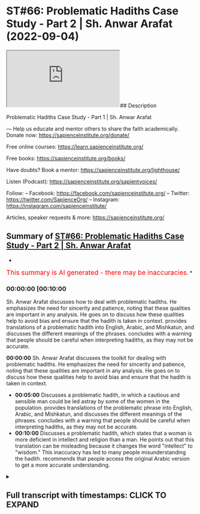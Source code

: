 # ST#66: Problematic Hadiths Case Study - Part 2 | Sh. Anwar Arafat (2022-09-04)

<iframe loading='lazy' allow='autoplay' src='https://www.youtube.com/embed/eHsv5BLwGmI'></iframe>## Description

Problematic Hadiths Case Study - Part 1 | Sh. Anwar Arafat

—
Help us educate and mentor others to share the faith academically.
Donate now: <https://sapienceinstitute.org/donate/>

Free online courses: <https://learn.sapienceinstitute.org/>

Free books: <https://sapienceinstitute.org/books/>

Have doubts? Book a mentor: <https://sapienceinstitute.org/lighthouse/>

Listen (Podcast): <https://sapienceinstitute.org/sapientvoices/>

Follow:
– Facebook: <https://facebook.com/sapienceinstitute.org/>
– Twitter: <https://twitter.com/SapienceOrg/>
– Instagram: <https://instagram.com/sapienceinstitute/>

Articles, speaker requests & more: <https://sapienceinstitute.org/>

## Summary of [ST#66: Problematic Hadiths Case Study - Part 2 | Sh. Anwar Arafat](https://www.youtube.com/watch?v=eHsv5BLwGmI)

*

<span style="color:red; font-size:125%">This summary is AI generated - there may be inaccuracies</span>. \*

### <a onclick="modifyYTiframeseektime('600')">00:00:00 \[00:10:00</a>

Sh. Anwar Arafat discusses how to deal with problematic hadiths. He emphasizes the need for sincerity and patience, noting that these qualities are important in any analysis. He goes on to discuss how these qualities help to avoid bias and ensure that the hadith is taken in context.  provides translations of a problematic hadith into English, Arabic, and Mishkatun, and discusses the different meanings of the phrases.  concludes with a warning that people should be careful when interpreting hadiths, as they may not be accurate.

**<a onclick="modifyYTiframeseektime('0')">00:00:00</a>**  Sh. Anwar Arafat discusses the toolkit for dealing with problematic hadiths. He emphasizes the need for sincerity and patience, noting that these qualities are important in any analysis. He goes on to discuss how these qualities help to avoid bias and ensure that the hadith is taken in context.

*   **<a onclick="modifyYTiframeseektime('300')">00:05:00</a>** Discusses a problematic hadith, in which a cautious and sensible man could be led astray by some of the women in the population.  provides translations of the problematic phrase into English, Arabic, and Mishkatun, and discusses the different meanings of the phrases.  concludes with a warning that people should be careful when interpreting hadiths, as they may not be accurate.
*   **<a onclick="modifyYTiframeseektime('600')">00:10:00</a>** Discusses a problematic hadith, which states that a woman is more deficient in intellect and religion than a man. He points out that this translation can be misleading because it changes the word "intellect" to "wisdom." This inaccuracy has led to many people misunderstanding the hadith. recommends that people access the original Arabic version to get a more accurate understanding.

<details><summary><h2>Full transcript with timestamps: CLICK TO EXPAND</h2></summary>

<a onclick="modifyYTiframeseektime('14)')">0:00:14 upon you all</a> <a onclick="modifyYTiframeseektime('15)')">0:00:15 and welcome to sapient thoughts another</a> <a onclick="modifyYTiframeseektime('17)')">0:00:17 episode where here we discuss theo</a> <a onclick="modifyYTiframeseektime('20)')">0:00:20 philosophical issues we answer some of</a> <a onclick="modifyYTiframeseektime('21)')">0:00:21 the contentions that are brought against</a> <a onclick="modifyYTiframeseektime('23)')">0:00:23 islam and we offer</a> <a onclick="modifyYTiframeseektime('25)')">0:00:25 hopefully a robust case for the veracity</a> <a onclick="modifyYTiframeseektime('27)')">0:00:27 and beauty of islam insha'allah as a way</a> <a onclick="modifyYTiframeseektime('29)')">0:00:29 of life my name is anwar arafat and</a> <a onclick="modifyYTiframeseektime('32)')">0:00:32 today we are doing</a> <a onclick="modifyYTiframeseektime('34)')">0:00:34 episode 2 of our case study a</a> <a onclick="modifyYTiframeseektime('37)')">0:00:37 problematic hadith that seems to put</a> <a onclick="modifyYTiframeseektime('39)')">0:00:39 women down or that might seem</a> <a onclick="modifyYTiframeseektime('41)')">0:00:41 disrespectful or demeaning towards women</a> <a onclick="modifyYTiframeseektime('43)')">0:00:43 and a person might read this come across</a> <a onclick="modifyYTiframeseektime('46)')">0:00:46 it in some of the books and say hey wait</a> <a onclick="modifyYTiframeseektime('47)')">0:00:47 a second this is problematic</a> <a onclick="modifyYTiframeseektime('50)')">0:00:50 so how do we deal with this well as we</a> <a onclick="modifyYTiframeseektime('52)')">0:00:52 demonstrated the hadith of course it's a</a> <a onclick="modifyYTiframeseektime('54)')">0:00:54 little longer</a> <a onclick="modifyYTiframeseektime('56)')">0:00:56 if you haven't listened to the hadith</a> <a onclick="modifyYTiframeseektime('57)')">0:00:57 you can go back to that first episode um</a> <a onclick="modifyYTiframeseektime('59)')">0:00:59 in this episode we will apply our hadith</a> <a onclick="modifyYTiframeseektime('62)')">0:01:02 toolkit as we shared it where we we have</a> <a onclick="modifyYTiframeseektime('65)')">0:01:05 10 tools so for this episode we're going</a> <a onclick="modifyYTiframeseektime('67)')">0:01:07 to go actually through the first five</a> <a onclick="modifyYTiframeseektime('70)')">0:01:10 in applying them to this specific hadith</a> <a onclick="modifyYTiframeseektime('73)')">0:01:13 in sha allah ta'ala</a> <a onclick="modifyYTiframeseektime('74)')">0:01:14 tool number one</a> <a onclick="modifyYTiframeseektime('76)')">0:01:16 is sincerity and remember we said this</a> <a onclick="modifyYTiframeseektime('78)')">0:01:18 is sincerity towards the material</a> <a onclick="modifyYTiframeseektime('81)')">0:01:21 sincerity towards whatever goal it is</a> <a onclick="modifyYTiframeseektime('83)')">0:01:23 sincerity towards your own biases</a> <a onclick="modifyYTiframeseektime('86)')">0:01:26 and obviously as muslims first and</a> <a onclick="modifyYTiframeseektime('88)')">0:01:28 foremost sincerity towards god allah</a> <a onclick="modifyYTiframeseektime('90)')">0:01:30 subhanahu ta'ala</a> <a onclick="modifyYTiframeseektime('92)')">0:01:32 sincerity towards the corpus</a> <a onclick="modifyYTiframeseektime('94)')">0:01:34 means that</a> <a onclick="modifyYTiframeseektime('97)')">0:01:37 when i read a hadith i don't take it by</a> <a onclick="modifyYTiframeseektime('100)')">0:01:40 itself i understand that as part of an</a> <a onclick="modifyYTiframeseektime('102)')">0:01:42 entire corpus a person easily can seize</a> <a onclick="modifyYTiframeseektime('105)')">0:01:45 on one hadith and take it out of context</a> <a onclick="modifyYTiframeseektime('109)')">0:01:49 and show hey look muslims say one two</a> <a onclick="modifyYTiframeseektime('111)')">0:01:51 and three</a> <a onclick="modifyYTiframeseektime('112)')">0:01:52 i can do this to almost any book i can</a> <a onclick="modifyYTiframeseektime('114)')">0:01:54 do this to almost any religion</a> <a onclick="modifyYTiframeseektime('115)')">0:01:55 um not only is it</a> <a onclick="modifyYTiframeseektime('118)')">0:01:58 unwise it's unjust right we're not being</a> <a onclick="modifyYTiframeseektime('121)')">0:02:01 fair to the material not being fair to</a> <a onclick="modifyYTiframeseektime('122)')">0:02:02 anything if i am muslim and i come</a> <a onclick="modifyYTiframeseektime('125)')">0:02:05 across a problematic hadith i have a</a> <a onclick="modifyYTiframeseektime('127)')">0:02:07 bias if i'm not muslim i also have a</a> <a onclick="modifyYTiframeseektime('130)')">0:02:10 bias if i'm an academic</a> <a onclick="modifyYTiframeseektime('132)')">0:02:12 i have a bias there as well what are</a> <a onclick="modifyYTiframeseektime('135)')">0:02:15 some of these biases if i'm muslim and i</a> <a onclick="modifyYTiframeseektime('137)')">0:02:17 read a problematic hadith that seems to</a> <a onclick="modifyYTiframeseektime('138)')">0:02:18 put women down</a> <a onclick="modifyYTiframeseektime('140)')">0:02:20 my sincerity to my paradigm is that wait</a> <a onclick="modifyYTiframeseektime('142)')">0:02:22 a second i know that the prophet sallam</a> <a onclick="modifyYTiframeseektime('144)')">0:02:24 doesn't put women down in fact there are</a> <a onclick="modifyYTiframeseektime('145)')">0:02:25 so many hadith in which he praises women</a> <a onclick="modifyYTiframeseektime('148)')">0:02:28 right he thanks them he's appreciative</a> <a onclick="modifyYTiframeseektime('150)')">0:02:30 he's respecting he's accommodating he's</a> <a onclick="modifyYTiframeseektime('152)')">0:02:32 doing all these things in fact arguably</a> <a onclick="modifyYTiframeseektime('154)')">0:02:34 no one throughout human history has done</a> <a onclick="modifyYTiframeseektime('156)')">0:02:36 more</a> <a onclick="modifyYTiframeseektime('157)')">0:02:37 for women giving them rights etc then</a> <a onclick="modifyYTiframeseektime('160)')">0:02:40 somebody like the prophet saws</a> <a onclick="modifyYTiframeseektime('162)')">0:02:42 especially 1400 years ago when nobody</a> <a onclick="modifyYTiframeseektime('164)')">0:02:44 was doing anything for one whatsoever so</a> <a onclick="modifyYTiframeseektime('166)')">0:02:46 i know that wait a second if i'm reading</a> <a onclick="modifyYTiframeseektime('168)')">0:02:48 this in a way that it could be putting</a> <a onclick="modifyYTiframeseektime('170)')">0:02:50 women down i know this goes against what</a> <a onclick="modifyYTiframeseektime('171)')">0:02:51 i already understand from my paradigm</a> <a onclick="modifyYTiframeseektime('174)')">0:02:54 because i am muslim and i am aware of</a> <a onclick="modifyYTiframeseektime('176)')">0:02:56 all these things</a> <a onclick="modifyYTiframeseektime('177)')">0:02:57 if i am an islamophobe</a> <a onclick="modifyYTiframeseektime('179)')">0:02:59 i already have my bias i'm going to</a> <a onclick="modifyYTiframeseektime('180)')">0:03:00 seize upon something like this and i'm</a> <a onclick="modifyYTiframeseektime('183)')">0:03:03 going to be like hey oh this is more</a> <a onclick="modifyYTiframeseektime('184)')">0:03:04 fuel to my fire but if i'm an academic i</a> <a onclick="modifyYTiframeseektime('188)')">0:03:08 know that i have to take everything</a> <a onclick="modifyYTiframeseektime('190)')">0:03:10 within its context that means i look at</a> <a onclick="modifyYTiframeseektime('192)')">0:03:12 it i analyze it i don't just take</a> <a onclick="modifyYTiframeseektime('195)')">0:03:15 something and run with it without</a> <a onclick="modifyYTiframeseektime('196)')">0:03:16 actually analyzing it correctly this is</a> <a onclick="modifyYTiframeseektime('198)')">0:03:18 why the toolkit is so important for us</a> <a onclick="modifyYTiframeseektime('200)')">0:03:20 and i believe that this toolkit will be</a> <a onclick="modifyYTiframeseektime('201)')">0:03:21 helpful whether you're a muslim or</a> <a onclick="modifyYTiframeseektime('203)')">0:03:23 you're not muslim meaning</a> <a onclick="modifyYTiframeseektime('205)')">0:03:25 how can we actually look at something</a> <a onclick="modifyYTiframeseektime('206)')">0:03:26 like this did the prophet saw salaam</a> <a onclick="modifyYTiframeseektime('208)')">0:03:28 really mean to say that women are less</a> <a onclick="modifyYTiframeseektime('211)')">0:03:31 than men in terms of their religion or</a> <a onclick="modifyYTiframeseektime('213)')">0:03:33 in terms of their intellect</a> <a onclick="modifyYTiframeseektime('216)')">0:03:36 let's analyze this let's test this just</a> <a onclick="modifyYTiframeseektime('218)')">0:03:38 because we have one hadith that seems to</a> <a onclick="modifyYTiframeseektime('220)')">0:03:40 insinuate this is this actually the case</a> <a onclick="modifyYTiframeseektime('222)')">0:03:42 if i'm an academic if i'm actually being</a> <a onclick="modifyYTiframeseektime('224)')">0:03:44 honest this is why sincerity is so</a> <a onclick="modifyYTiframeseektime('226)')">0:03:46 important that it makes us aware of our</a> <a onclick="modifyYTiframeseektime('228)')">0:03:48 own biases and it makes us aware of what</a> <a onclick="modifyYTiframeseektime('230)')">0:03:50 it is that we're actually reading so my</a> <a onclick="modifyYTiframeseektime('232)')">0:03:52 bias as a muslim is that i know that the</a> <a onclick="modifyYTiframeseektime('234)')">0:03:54 prophet sallam respects him so why would</a> <a onclick="modifyYTiframeseektime('236)')">0:03:56 he say this and by the way this bias</a> <a onclick="modifyYTiframeseektime('239)')">0:03:59 informs how we actually read the hadith</a> <a onclick="modifyYTiframeseektime('242)')">0:04:02 and we'll get into it when we do the</a> <a onclick="modifyYTiframeseektime('243)')">0:04:03 reread at the very end we'll go into</a> <a onclick="modifyYTiframeseektime('246)')">0:04:06 why did the prophet say this</a> <a onclick="modifyYTiframeseektime('248)')">0:04:08 what did it mean</a> <a onclick="modifyYTiframeseektime('250)')">0:04:10 and this is why sincerity is very</a> <a onclick="modifyYTiframeseektime('252)')">0:04:12 important so this is applying tool</a> <a onclick="modifyYTiframeseektime('254)')">0:04:14 number one</a> <a onclick="modifyYTiframeseektime('256)')">0:04:16 tool number two</a> <a onclick="modifyYTiframeseektime('259)')">0:04:19 tool number two</a> <a onclick="modifyYTiframeseektime('260)')">0:04:20 is</a> <a onclick="modifyYTiframeseektime('261)')">0:04:21 patience</a> <a onclick="modifyYTiframeseektime('264)')">0:04:24 now what does patience mean here</a> <a onclick="modifyYTiframeseektime('268)')">0:04:28 patience of course is in contrast to i</a> <a onclick="modifyYTiframeseektime('270)')">0:04:30 want an answer now we want everything</a> <a onclick="modifyYTiframeseektime('273)')">0:04:33 instantaneous</a> <a onclick="modifyYTiframeseektime('275)')">0:04:35 um i read it</a> <a onclick="modifyYTiframeseektime('277)')">0:04:37 and i want to run with it</a> <a onclick="modifyYTiframeseektime('279)')">0:04:39 a lot of times people will come and</a> <a onclick="modifyYTiframeseektime('280)')">0:04:40 they'll say</a> <a onclick="modifyYTiframeseektime('283)')">0:04:43 what does islam say about women</a> <a onclick="modifyYTiframeseektime('286)')">0:04:46 okay what does islam say about women are</a> <a onclick="modifyYTiframeseektime('289)')">0:04:49 deficient in their intellect and</a> <a onclick="modifyYTiframeseektime('291)')">0:04:51 and</a> <a onclick="modifyYTiframeseektime('292)')">0:04:52 religion</a> <a onclick="modifyYTiframeseektime('294)')">0:04:54 the thing is this is an incorrect</a> <a onclick="modifyYTiframeseektime('295)')">0:04:55 question</a> <a onclick="modifyYTiframeseektime('296)')">0:04:56 what does islam say</a> <a onclick="modifyYTiframeseektime('300)')">0:05:00 is</a> <a onclick="modifyYTiframeseektime('301)')">0:05:01 a problematic question we can look at</a> <a onclick="modifyYTiframeseektime('303)')">0:05:03 what does the quran say what does the</a> <a onclick="modifyYTiframeseektime('305)')">0:05:05 hadith say what do some scholars say but</a> <a onclick="modifyYTiframeseektime('308)')">0:05:08 islam has a huge concept is such a big</a> <a onclick="modifyYTiframeseektime('311)')">0:05:11 thing that islam</a> <a onclick="modifyYTiframeseektime('313)')">0:05:13 is represented through a lot of these</a> <a onclick="modifyYTiframeseektime('316)')">0:05:16 different avenues but there's</a> <a onclick="modifyYTiframeseektime('319)')">0:05:19 it's not that there's one there's not</a> <a onclick="modifyYTiframeseektime('320)')">0:05:20 one islam</a> <a onclick="modifyYTiframeseektime('322)')">0:05:22 but that the question itself is</a> <a onclick="modifyYTiframeseektime('324)')">0:05:24 inherently wrong this is how for example</a> <a onclick="modifyYTiframeseektime('326)')">0:05:26 the khawarij</a> <a onclick="modifyYTiframeseektime('328)')">0:05:28 the kharajits when they came to alibi</a> <a onclick="modifyYTiframeseektime('332)')">0:05:32 and they said we want the quran to rule</a> <a onclick="modifyYTiframeseektime('335)')">0:05:35 between us</a> <a onclick="modifyYTiframeseektime('337)')">0:05:37 right and so he brought or i think in</a> <a onclick="modifyYTiframeseektime('339)')">0:05:39 this generation it was</a> <a onclick="modifyYTiframeseektime('341)')">0:05:41 he brings a mushaf and he puts it in</a> <a onclick="modifyYTiframeseektime('343)')">0:05:43 between them and he says quran rule</a> <a onclick="modifyYTiframeseektime('346)')">0:05:46 between us</a> <a onclick="modifyYTiframeseektime('348)')">0:05:48 and everybody looks at him like he's</a> <a onclick="modifyYTiframeseektime('349)')">0:05:49 crazy</a> <a onclick="modifyYTiframeseektime('350)')">0:05:50 what they said this is a book it doesn't</a> <a onclick="modifyYTiframeseektime('352)')">0:05:52 speak he said that's what you asked</a> <a onclick="modifyYTiframeseektime('354)')">0:05:54 though</a> <a onclick="modifyYTiframeseektime('356)')">0:05:56 you asked for the quran to rule but the</a> <a onclick="modifyYTiframeseektime('358)')">0:05:58 thing is the quran is always read</a> <a onclick="modifyYTiframeseektime('361)')">0:06:01 through a human being meaning there's an</a> <a onclick="modifyYTiframeseektime('362)')">0:06:02 interpretation happening always</a> <a onclick="modifyYTiframeseektime('365)')">0:06:05 right whether we like it or not now i</a> <a onclick="modifyYTiframeseektime('366)')">0:06:06 can interpret it according to what i</a> <a onclick="modifyYTiframeseektime('368)')">0:06:08 know the prophet saws said i know what</a> <a onclick="modifyYTiframeseektime('369)')">0:06:09 some of the companions said etc which is</a> <a onclick="modifyYTiframeseektime('371)')">0:06:11 what we do all the time</a> <a onclick="modifyYTiframeseektime('373)')">0:06:13 but we're reading it through an</a> <a onclick="modifyYTiframeseektime('374)')">0:06:14 interpretation i saw something wonderful</a> <a onclick="modifyYTiframeseektime('377)')">0:06:17 where there was a lady who came to a</a> <a onclick="modifyYTiframeseektime('378)')">0:06:18 scholar</a> <a onclick="modifyYTiframeseektime('380)')">0:06:20 and she said what is the what is the</a> <a onclick="modifyYTiframeseektime('382)')">0:06:22 ruling in my case i think it was an</a> <a onclick="modifyYTiframeseektime('383)')">0:06:23 issue of divorce</a> <a onclick="modifyYTiframeseektime('385)')">0:06:25 right on a certain ayah</a> <a onclick="modifyYTiframeseektime('388)')">0:06:28 and so the scholar told her well i can</a> <a onclick="modifyYTiframeseektime('390)')">0:06:30 tell you what</a> <a onclick="modifyYTiframeseektime('392)')">0:06:32 allah says or i can tell you what the</a> <a onclick="modifyYTiframeseektime('393)')">0:06:33 quran and sunnah says</a> <a onclick="modifyYTiframeseektime('396)')">0:06:36 she says no tell me what is says and the</a> <a onclick="modifyYTiframeseektime('399)')">0:06:39 man got upset he's like what i am</a> <a onclick="modifyYTiframeseektime('401)')">0:06:41 telling you that i have the quran and</a> <a onclick="modifyYTiframeseektime('403)')">0:06:43 sunnah and you're telling me shafer she</a> <a onclick="modifyYTiframeseektime('405)')">0:06:45 says no</a> <a onclick="modifyYTiframeseektime('406)')">0:06:46 what you're going to tell me is your</a> <a onclick="modifyYTiframeseektime('408)')">0:06:48 interpretation of the quran and sunnah</a> <a onclick="modifyYTiframeseektime('410)')">0:06:50 and when you quote michelle it's his</a> <a onclick="modifyYTiframeseektime('412)')">0:06:52 interpretation of the quran and sunnah</a> <a onclick="modifyYTiframeseektime('414)')">0:06:54 both of you guys are interpreting</a> <a onclick="modifyYTiframeseektime('416)')">0:06:56 as he says i trust his interpretation</a> <a onclick="modifyYTiframeseektime('418)')">0:06:58 over yours</a> <a onclick="modifyYTiframeseektime('420)')">0:07:00 he's a big imam i don't know who you are</a> <a onclick="modifyYTiframeseektime('422)')">0:07:02 basically she's saying</a> <a onclick="modifyYTiframeseektime('423)')">0:07:03 and that's interesting thing because we</a> <a onclick="modifyYTiframeseektime('425)')">0:07:05 have to realize that it's always taken</a> <a onclick="modifyYTiframeseektime('426)')">0:07:06 through that lens so we have to have</a> <a onclick="modifyYTiframeseektime('427)')">0:07:07 patience when it comes to we want</a> <a onclick="modifyYTiframeseektime('429)')">0:07:09 instantaneous answers we want to know</a> <a onclick="modifyYTiframeseektime('431)')">0:07:11 what does islam say about women that's a</a> <a onclick="modifyYTiframeseektime('433)')">0:07:13 big question</a> <a onclick="modifyYTiframeseektime('434)')">0:07:14 right let's look at what are some of the</a> <a onclick="modifyYTiframeseektime('436)')">0:07:16 verses say what are some of the how do</a> <a onclick="modifyYTiframeseektime('437)')">0:07:17 you say what do some of the scholars say</a> <a onclick="modifyYTiframeseektime('438)')">0:07:18 etc so patience when applying this</a> <a onclick="modifyYTiframeseektime('440)')">0:07:20 toolkit we can't automatically just</a> <a onclick="modifyYTiframeseektime('443)')">0:07:23 write off something because we don't</a> <a onclick="modifyYTiframeseektime('445)')">0:07:25 like it or don't agree with it from the</a> <a onclick="modifyYTiframeseektime('447)')">0:07:27 outset there might be something going on</a> <a onclick="modifyYTiframeseektime('449)')">0:07:29 and in fact in this case there is</a> <a onclick="modifyYTiframeseektime('450)')">0:07:30 something else going on</a> <a onclick="modifyYTiframeseektime('452)')">0:07:32 so that's tool number two</a> <a onclick="modifyYTiframeseektime('454)')">0:07:34 tool number three is to talk to someone</a> <a onclick="modifyYTiframeseektime('457)')">0:07:37 of knowledge</a> <a onclick="modifyYTiframeseektime('458)')">0:07:38 and in this case i would encourage</a> <a onclick="modifyYTiframeseektime('460)')">0:07:40 anybody if you come across a problematic</a> <a onclick="modifyYTiframeseektime('462)')">0:07:42 hadith one of the best ways to overcome</a> <a onclick="modifyYTiframeseektime('464)')">0:07:44 it is to ask somebody of knowledge and</a> <a onclick="modifyYTiframeseektime('466)')">0:07:46 in this case we did we consulted many</a> <a onclick="modifyYTiframeseektime('467)')">0:07:47 scholars they offered their</a> <a onclick="modifyYTiframeseektime('468)')">0:07:48 interpretations and their takes which</a> <a onclick="modifyYTiframeseektime('470)')">0:07:50 was great and we'll share them inshallah</a> <a onclick="modifyYTiframeseektime('472)')">0:07:52 at the end</a> <a onclick="modifyYTiframeseektime('473)')">0:07:53 of this whole scenario so we already did</a> <a onclick="modifyYTiframeseektime('475)')">0:07:55 that but we don't want to get ahead of</a> <a onclick="modifyYTiframeseektime('476)')">0:07:56 the gun here tool number four knowledge</a> <a onclick="modifyYTiframeseektime('479)')">0:07:59 of arabic</a> <a onclick="modifyYTiframeseektime('481)')">0:08:01 we said knowledge of the prophetic</a> <a onclick="modifyYTiframeseektime('483)')">0:08:03 language in this case it would save the</a> <a onclick="modifyYTiframeseektime('485)')">0:08:05 person so much headache because as i</a> <a onclick="modifyYTiframeseektime('487)')">0:08:07 said the translation is outright</a> <a onclick="modifyYTiframeseektime('489)')">0:08:09 incorrect so let's pause and go back to</a> <a onclick="modifyYTiframeseektime('492)')">0:08:12 the translation inshaallah</a> <a onclick="modifyYTiframeseektime('494)')">0:08:14 the translation of the problematic so</a> <a onclick="modifyYTiframeseektime('496)')">0:08:16 we're only going to go over the</a> <a onclick="modifyYTiframeseektime('497)')">0:08:17 problematic or one of the problematic</a> <a onclick="modifyYTiframeseektime('499)')">0:08:19 um phrases is where he says</a> <a onclick="modifyYTiframeseektime('503)')">0:08:23 in arabic</a> <a onclick="modifyYTiframeseektime('512)')">0:08:32 now it was incorrectly translated as i</a> <a onclick="modifyYTiframeseektime('515)')">0:08:35 have not seen anyone more deficient in</a> <a onclick="modifyYTiframeseektime('516)')">0:08:36 intelligence i'm sorry i have not seen</a> <a onclick="modifyYTiframeseektime('518)')">0:08:38 anyone more deficient in intelligence</a> <a onclick="modifyYTiframeseektime('521)')">0:08:41 and religion than you</a> <a onclick="modifyYTiframeseektime('523)')">0:08:43 so this is sentence number one and then</a> <a onclick="modifyYTiframeseektime('525)')">0:08:45 sentence number two he says a cautious</a> <a onclick="modifyYTiframeseektime('526)')">0:08:46 sensible man could be led astray by some</a> <a onclick="modifyYTiframeseektime('528)')">0:08:48 of you now it's right off the bat in</a> <a onclick="modifyYTiframeseektime('531)')">0:08:51 arabic it was one complete sentence and</a> <a onclick="modifyYTiframeseektime('533)')">0:08:53 in english they translated it into two</a> <a onclick="modifyYTiframeseektime('535)')">0:08:55 which caused a big problem</a> <a onclick="modifyYTiframeseektime('537)')">0:08:57 meaning it's as a statement and not as a</a> <a onclick="modifyYTiframeseektime('539)')">0:08:59 thing let's look at another translation</a> <a onclick="modifyYTiframeseektime('541)')">0:09:01 this is the translation of mishkatun</a> <a onclick="modifyYTiframeseektime('543)')">0:09:03 that appears for us in the english</a> <a onclick="modifyYTiframeseektime('546)')">0:09:06 translation and what did he</a> <a onclick="modifyYTiframeseektime('548)')">0:09:08 that same phrase how was it translated</a> <a onclick="modifyYTiframeseektime('550)')">0:09:10 here</a> <a onclick="modifyYTiframeseektime('551)')">0:09:11 he said</a> <a onclick="modifyYTiframeseektime('552)')">0:09:12 so look at how different the translation</a> <a onclick="modifyYTiframeseektime('554)')">0:09:14 is among women who are deficient in</a> <a onclick="modifyYTiframeseektime('557)')">0:09:17 intelligence and religion i have not</a> <a onclick="modifyYTiframeseektime('560)')">0:09:20 seen anyone more able to remove the</a> <a onclick="modifyYTiframeseektime('561)')">0:09:21 understanding of a prude man than one of</a> <a onclick="modifyYTiframeseektime('564)')">0:09:24 you</a> <a onclick="modifyYTiframeseektime('565)')">0:09:25 this is a completely different meaning</a> <a onclick="modifyYTiframeseektime('568)')">0:09:28 okay let me repeat this again he says</a> <a onclick="modifyYTiframeseektime('570)')">0:09:30 among women who are deficient in</a> <a onclick="modifyYTiframeseektime('573)')">0:09:33 intelligence and religion i have not</a> <a onclick="modifyYTiframeseektime('574)')">0:09:34 seen anyone more able to remove the</a> <a onclick="modifyYTiframeseektime('577)')">0:09:37 understanding of a prudent man than one</a> <a onclick="modifyYTiframeseektime('579)')">0:09:39 of you</a> <a onclick="modifyYTiframeseektime('580)')">0:09:40 meaning this is sarcasm</a> <a onclick="modifyYTiframeseektime('582)')">0:09:42 here he's being sarcastic in that other</a> <a onclick="modifyYTiframeseektime('585)')">0:09:45 translation he's stating facts</a> <a onclick="modifyYTiframeseektime('588)')">0:09:48 huge difference between sarcasm and</a> <a onclick="modifyYTiframeseektime('591)')">0:09:51 facts and by the way a person might ask</a> <a onclick="modifyYTiframeseektime('592)')">0:09:52 wait was the prophet ever like um</a> <a onclick="modifyYTiframeseektime('596)')">0:09:56 sarcastic or ever he was mentioning it</a> <a onclick="modifyYTiframeseektime('598)')">0:09:58 here trying to highlight the irony</a> <a onclick="modifyYTiframeseektime('602)')">0:10:02 that despite women being deficient</a> <a onclick="modifyYTiframeseektime('605)')">0:10:05 supposedly being deficient in their</a> <a onclick="modifyYTiframeseektime('607)')">0:10:07 intellect and in the religion they can</a> <a onclick="modifyYTiframeseektime('609)')">0:10:09 lead</a> <a onclick="modifyYTiframeseektime('610)')">0:10:10 a wise and intelligent man astray</a> <a onclick="modifyYTiframeseektime('615)')">0:10:15 so he's saying maybe they're not so</a> <a onclick="modifyYTiframeseektime('617)')">0:10:17 deficient if they can lead somebody</a> <a onclick="modifyYTiframeseektime('619)')">0:10:19 who's</a> <a onclick="modifyYTiframeseektime('619)')">0:10:19 more intelligent than them how can they</a> <a onclick="modifyYTiframeseektime('622)')">0:10:22 lead them astray</a> <a onclick="modifyYTiframeseektime('624)')">0:10:24 so that's that's uh something that will</a> <a onclick="modifyYTiframeseektime('626)')">0:10:26 give light inshallah to what is actually</a> <a onclick="modifyYTiframeseektime('628)')">0:10:28 going on here's another translation this</a> <a onclick="modifyYTiframeseektime('630)')">0:10:30 translation i thought this is the</a> <a onclick="modifyYTiframeseektime('631)')">0:10:31 translation of sunan of numaja</a> <a onclick="modifyYTiframeseektime('635)')">0:10:35 and this is narrated by</a> <a onclick="modifyYTiframeseektime('637)')">0:10:37 omar but the same thing it doesn't</a> <a onclick="modifyYTiframeseektime('638)')">0:10:38 mention the first part about the khutba</a> <a onclick="modifyYTiframeseektime('640)')">0:10:40 but it just talks about how he comes to</a> <a onclick="modifyYTiframeseektime('643)')">0:10:43 the women</a> <a onclick="modifyYTiframeseektime('644)')">0:10:44 and then he tells him this is what he</a> <a onclick="modifyYTiframeseektime('646)')">0:10:46 says i have never seen anyone</a> <a onclick="modifyYTiframeseektime('649)')">0:10:49 lacking in discernment and religion more</a> <a onclick="modifyYTiframeseektime('651)')">0:10:51 overwhelming to a man of wisdom than you</a> <a onclick="modifyYTiframeseektime('655)')">0:10:55 very simple straightforward this is the</a> <a onclick="modifyYTiframeseektime('656)')">0:10:56 translation of the same now in arabic</a> <a onclick="modifyYTiframeseektime('658)')">0:10:58 they're all the same</a> <a onclick="modifyYTiframeseektime('660)')">0:11:00 men</a> <a onclick="modifyYTiframeseektime('663)')">0:11:03 very good</a> <a onclick="modifyYTiframeseektime('664)')">0:11:04 so here they translated it as</a> <a onclick="modifyYTiframeseektime('667)')">0:11:07 i have never seen anyone</a> <a onclick="modifyYTiframeseektime('669)')">0:11:09 lacking in discernment instead of</a> <a onclick="modifyYTiframeseektime('671)')">0:11:11 intellect he uses the word discernment</a> <a onclick="modifyYTiframeseektime('673)')">0:11:13 here and religion more overwhelming to a</a> <a onclick="modifyYTiframeseektime('675)')">0:11:15 man of wisdom than you</a> <a onclick="modifyYTiframeseektime('678)')">0:11:18 meaning you're able to over overwhelm a</a> <a onclick="modifyYTiframeseektime('680)')">0:11:20 wise man despite</a> <a onclick="modifyYTiframeseektime('683)')">0:11:23 that deficiency obviously he's saying</a> <a onclick="modifyYTiframeseektime('685)')">0:11:25 that it's technically or in reality it's</a> <a onclick="modifyYTiframeseektime('687)')">0:11:27 not a deficiency even though technically</a> <a onclick="modifyYTiframeseektime('690)')">0:11:30 there is a deficiency and we'll talk</a> <a onclick="modifyYTiframeseektime('691)')">0:11:31 about what it means actually by this so</a> <a onclick="modifyYTiframeseektime('693)')">0:11:33 as you can see translation makes a huge</a> <a onclick="modifyYTiframeseektime('695)')">0:11:35 difference and in some of these like i</a> <a onclick="modifyYTiframeseektime('697)')">0:11:37 said the one of</a> <a onclick="modifyYTiframeseektime('699)')">0:11:39 unfortunately is completely wrong in</a> <a onclick="modifyYTiframeseektime('702)')">0:11:42 some of the other versions like we said</a> <a onclick="modifyYTiframeseektime('705)')">0:11:45 um</a> <a onclick="modifyYTiframeseektime('706)')">0:11:46 is okay</a> <a onclick="modifyYTiframeseektime('708)')">0:11:48 the translation the typical one that's</a> <a onclick="modifyYTiframeseektime('709)')">0:11:49 given</a> <a onclick="modifyYTiframeseektime('710)')">0:11:50 he says</a> <a onclick="modifyYTiframeseektime('711)')">0:11:51 in spite of your lacking in wisdom and</a> <a onclick="modifyYTiframeseektime('714)')">0:11:54 failing in religion you are depriving</a> <a onclick="modifyYTiframeseektime('716)')">0:11:56 the wisest of men of their intelligence</a> <a onclick="modifyYTiframeseektime('720)')">0:12:00 okay so again irony it says in spite of</a> <a onclick="modifyYTiframeseektime('723)')">0:12:03 your lacking in wisdom and failing in</a> <a onclick="modifyYTiframeseektime('725)')">0:12:05 religion now failing and religion is</a> <a onclick="modifyYTiframeseektime('726)')">0:12:06 completely wrong it doesn't use that</a> <a onclick="modifyYTiframeseektime('728)')">0:12:08 word you are depriving the wisest of men</a> <a onclick="modifyYTiframeseektime('730)')">0:12:10 of their intelligence okay</a> <a onclick="modifyYTiframeseektime('732)')">0:12:12 translation matters</a> <a onclick="modifyYTiframeseektime('734)')">0:12:14 and unfortunately the translations are</a> <a onclick="modifyYTiframeseektime('736)')">0:12:16 out there are not perfect these are</a> <a onclick="modifyYTiframeseektime('737)')">0:12:17 human endeavors</a> <a onclick="modifyYTiframeseektime('738)')">0:12:18 sometimes they get it right often they</a> <a onclick="modifyYTiframeseektime('740)')">0:12:20 get it wrong</a> <a onclick="modifyYTiframeseektime('742)')">0:12:22 in this case that</a> <a onclick="modifyYTiframeseektime('744)')">0:12:24 mistake</a> <a onclick="modifyYTiframeseektime('745)')">0:12:25 has led a lot of people to have issues</a> <a onclick="modifyYTiframeseektime('748)')">0:12:28 with this and i completely understand</a> <a onclick="modifyYTiframeseektime('749)')">0:12:29 that and in fact i'm sympathetic and</a> <a onclick="modifyYTiframeseektime('750)')">0:12:30 empathetic towards that</a> <a onclick="modifyYTiframeseektime('752)')">0:12:32 um</a> <a onclick="modifyYTiframeseektime('753)')">0:12:33 and this is why</a> <a onclick="modifyYTiframeseektime('755)')">0:12:35 tool number four when you can access the</a> <a onclick="modifyYTiframeseektime('758)')">0:12:38 original arabic it solves so many</a> <a onclick="modifyYTiframeseektime('760)')">0:12:40 problems you're not reading it through</a> <a onclick="modifyYTiframeseektime('761)')">0:12:41 someone else's translation someone</a> <a onclick="modifyYTiframeseektime('762)')">0:12:42 else's take on the hadith you're reading</a> <a onclick="modifyYTiframeseektime('764)')">0:12:44 it through</a> <a onclick="modifyYTiframeseektime('765)')">0:12:45 what did the prophet saw actually say</a> <a onclick="modifyYTiframeseektime('767)')">0:12:47 this is why it's so important for us to</a> <a onclick="modifyYTiframeseektime('769)')">0:12:49 to kind of realize this inshallah ta'ala</a> <a onclick="modifyYTiframeseektime('771)')">0:12:51 will stop here</a> <a onclick="modifyYTiframeseektime('773)')">0:12:53 and we will go to the</a> <a onclick="modifyYTiframeseektime('776)')">0:12:56 next tools inshallah in the next video</a> <a onclick="modifyYTiframeseektime('778)')">0:12:58 we'll see you guys then assalamualaikum</a>

</details>

